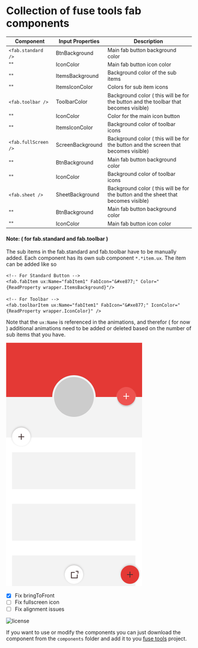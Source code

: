 #  Collection of fuse tools fab components

Component | Input Properties | Description 
--- | --- | --- 
`<fab.standard />` | BtnBackground | Main fab button background color
"" | IconColor  | Main fab button icon color 
"" | ItemsBackground | Background color of the sub items 
"" | ItemsIconColor | Colors for sub item icons 
`<fab.toolbar />` | ToolbarColor | Background color ( this will be for the button and the toolbar that becomes visible) 
"" | IconColor | Color for the main icon button 
"" | ItemsIconColor | Background color of toolbar icons 
`<fab.fullScreen />`| ScreenBackground | Background color ( this will be for the button and the screen that becomes visible) 
"" | BtnBackground | Main fab button background color 
"" | IconColor | Background color of toolbar icons 
`<fab.sheet />` | SheetBackground | Background color ( this will be for the button and the sheet that becomes visible) 
"" | BtnBackground | Main fab button background color 
"" | IconColor  | Main fab button icon color 

#### Note: ( for fab.standard and fab.toolbar )
The sub items in the fab.standard and fab.toolbar have to be manually added. Each component has its own sub component  `*.*item.ux`. The item can be added like so

```
<!-- For Standard Button -->
<fab.fabItem ux:Name="fabItem1" FabIcon="&#xe877;" Color="{ReadProperty wrapper.ItemsBackground}"/>

<!-- For Toolbar -->
<fab.toolbarItem ux:Name="fabItem1" FabIcon="&#xe877;" IconColor="{ReadProperty wrapper.IconColor}" />
```

Note that the `ux:Name` is referenced in the animations, and therefor ( for now ) additional animations need to be added or deleted based on the number of sub items that you have.

![Screenshot](preview.gif)

- [x] Fix bringToFront
- [ ] Fix fullscreen icon
- [ ] Fix alignment issues

![license](https://img.shields.io/github/license/mashape/apistatus.svg)

If you want to use or modify the components you can just download the component from the `components` folder and add it to you [fuse tools](https://www.fusetools.com/) project.
